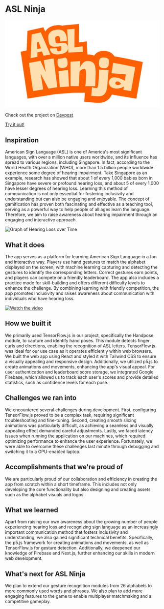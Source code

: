 # ASL Ninja
![ASL Ninja](./public/logo.gif)

Check out the project on [Devpost]()

[Try it out!](https://aslninja.gradientascent.net/)


## Inspiration
American Sign Language (ASL) is one of America's most significant languages, with over a million native users worldwide, and its influence has spread to various regions, including Singapore. In fact, according to the World Health Organization (WHO), more than 1.5 billion people worldwide experience some degree of hearing impairment. Take Singapore as an example, research has showed that about 1 of every 1,000 babies born in Singapore have severe or profound hearing loss, and about 5 of every 1,000 have lesser degrees of hearing loss. Learning this method of communication is not only essential for fostering inclusivity and understanding but can also be engaging and enjoyable. The concept of gamification has proven both fascinating and effective as a teaching tool, serving as a powerful way to help people of all ages learn the language. Therefore, we aim to raise awareness about hearing impairment through an engaging and interactive approach.

![Graph of Hearing Loss over Time](https://www.nidcd.nih.gov/sites/default/files/Shareable%20Images/hearing-loss-and-hearing-aid-use_source.jpg)


## What it does
The app serves as a platform for learning American Sign Language in a fun and interactive way. Players use hand gestures to match the alphabet displayed on the screen, with machine learning capturing and detecting the gestures to identify the corresponding letters. Correct gestures earn points, and players can compete on a friendly leaderboard. The app also includes a practice mode for skill-building and offers different difficulty levels to enhance the challenge. By combining learning with friendly competition, the app promotes inclusivity and raises awareness about communication with individuals who have hearing loss.

[![Watch the video](https://img.youtube.com/vi/k-WAp_RoziM/maxresdefault.jpg)](https://youtu.be/k-WAp_RoziM)


## How we built it
We primarily used TensorFlow.js in our project, specifically the Handpose module, to capture and identify hand poses. This module detects finger curls and directions, enabling the recognition of ASL letters. TensorFlow.js was ideal for our use case as it operates efficiently within web browsers. We built the web app using React and styled it with Tailwind CSS to ensure a visually appealing and responsive design. Additionally, we utilized p5.js to create animations and movements, enhancing the app's visual appeal. For user authentication and leaderboard score storage, we integrated Google Firebase, which allowed us to track each user's scores and provide detailed statistics, such as confidence levels for each pose.


## Challenges we ran into
We encountered several challenges during development. First, configuring TensorFlow.js proved to be a complex task, requiring significant troubleshooting and fine-tuning. Second, creating smooth slicing animations was particularly difficult, as achieving a seamless and visually appealing effect demanded careful adjustments. Lastly, we faced latency issues when running the application on our machines, which required optimizing performance to enhance the user experience. Fortunately, we were able to overcome these challenges last minute through debugging and switching it to a GPU-enabled laptop.


## Accomplishments that we're proud of
We are particularly proud of our collaboration and efficiency in creating the app from scratch within a short timeframe. This includes not only developing the core functionality but also designing and creating assets such as the alphabet visuals and logos.


## What we learned
Apart from raising our own awareness about the growing number of people experiencing hearing loss and recognizing sign language as an increasingly important communication method that fosters inclusivity and understanding, we also gained significant technical benefits. Specifically, the p5.js framework for creating animations and movements, as well as TensorFlow.js for gesture detection. Additionally, we deepened our knowledge of Firebase and Next.js, further enhancing our skills in modern web development.


## What's next for ASL Ninja
We plan to extend our gesture recognition modules from 26 alphabets to more commonly used words and phrases. We also plan to add more engaging features to the game to enable multiplayer matchmaking and a competitive gameplay.